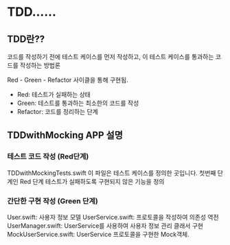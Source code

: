 #  TDD......

## TDD란??

코드를 작성하기 전에 테스트 케이스를 먼저 작성하고, 이 테스트 케이스를 통과하는 코드를 작성하는 방법론

Red - Green - Refactor 사이클을 통해 구현됨.

- Red: 테스트가 실패하는 상태
- Green: 테스트를 통과하는 최소한의 코드를 작성
- Refactor: 코드를 정리하는 단계

## TDDwithMocking APP 설명

### 테스트 코드 작성 (Red단계)
TDDwithMockingTests.swift 이 파일은 테스트 케이스를 정의한 곳입니다.
첫번째 단계인 Red 단계
테스트가 실패하도록 구현되지 않은 기능을 정의

### 간단한 구현 작성 (Green 단계)

User.swift: 사용자 정보 모델
UserService.swift: 프로토콜을 작성하여 의존성 역전
UserManager.swift: UserService를 사용하여 사용자 정보 관리 클래서 구현
MockUserService.swift: UserService 프로토콜을 구현한  Mock객체.


